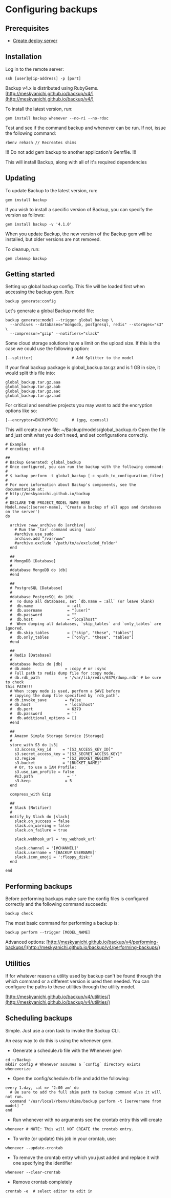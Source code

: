 # Configuring backups

## Prerequisites

* [Create deploy server](./application_ready_setup.md)

## Installation

Log in to the remote server:

```
ssh [user]@[ip-address] -p [port]
```

Backup v4.x is distributed using RubyGems.
[http://meskyanichi.github.io/backup/v4/](http://meskyanichi.github.io/backup/v4/)

To install the latest version, run:

```
gem install backup whenever --no-ri --no-rdoc
```

Test and see if the command backup and whenever can be run.
If not, issue the following command:

```
rbenv rehash // Recreates shims
```

!!! Do not add gem backup to another application's Gemfile. !!!

This will install Backup, along with all of it's required dependencies

## Updating

To update Backup to the latest version, run:

```
gem install backup
```

If you wish to install a specific version of Backup, you can specify the version
as follows:

```
gem install backup -v '4.1.0'
```

When you update Backup, the new version of the Backup gem will be installed, but
older versions are not removed.

To cleanup, run:

```
gem cleanup backup
```

## Getting started

Setting up global backup config. This file will be loaded first when accessing
the backup gem. Run:

```
backup generate:config
```

Let's generate a global Backup model file:

```
backup generate:model --trigger global_backup \
  --archives --databases="mongodb, postgresql, redis" --storages="s3" \
  --compressor="gzip" --notifiers="slack"
```

Some cloud storage solutions have a limit on the upload size. If this is the
case we could use the following option: 

```
[--splitter]                 # Add Splitter to the model
```

If your final backup package is global_backup.tar.gz and is 1 GB in size, it
would split this file into:

```
global_backup.tar.gz.aaa
global_backup.tar.gz.aab
global_backup.tar.gz.aac
global_backup.tar.gz.aad
```


For critical and sensitive projects you may want to add the encryption options like so:

```
[--encryptor=ENCRYPTOR]      # (gpg, openssl)
```

This will create a new file: ~/Backup/models/global_backup.rb
Open the file and just omit what you don't need, and set configurations
correctly.

```
# Example
# encoding: utf-8

##
# Backup Generated: global_backup
# Once configured, you can run the backup with the following command:
#
# $ backup perform -t global_backup [-c <path_to_configuration_file>]
#
# For more information about Backup's components, see the documentation at:
# http://meskyanichi.github.io/backup
#
# DECLARE THE PROJECT_MODEL NAME HERE
Model.new(:[server-name], 'Create a backup of all apps and databases on the server')
do

  archive :www_archive do |archive|
    # Run the `tar` command using `sudo`
    #archive.use_sudo
    archive.add "/var/www"
    #archive.exclude "/path/to/a/excluded_folder"
  end

  ##
  # MongoDB [Database]
  #
  #database MongoDB do |db|
  #end

  ##
  # PostgreSQL [Database]
  #
  #database PostgreSQL do |db|
  #  To dump all databases, set `db.name = :all` (or leave blank)
  #  db.name               = :all
  #  db.username           = "[user]"
  #  db.password           = ""
  #  db.host               = "localhost"
  #  When dumping all databases, `skip_tables` and `only_tables` are ignored.
  #  db.skip_tables        = ["skip", "these", "tables"]
  #  db.only_tables        = ["only", "these", "tables"]
  #end

  ##
  # Redis [Database]
  #
  #database Redis do |db|
  # db.mode               = :copy # or :sync
  # Full path to redis dump file for :copy mode.
  # db.rdb_path           = '/var/lib/redis/6379/dump.rdb' # be sure to check
this PATH!!!
  # When :copy mode is used, perform a SAVE before
  # copying the dump file specified by `rdb_path`.
  # db.invoke_save        = false
  # db.host               = 'localhost'
  #  db.port               = 6379
  #  db.password           = ''
  #  db.additional_options = []
  #end

  ##
  # Amazon Simple Storage Service [Storage]
  #
  store_with S3 do |s3|
    s3.access_key_id     = "[S3_ACCESS_KEY_ID]"
    s3.secret_access_key = "[S3_SECRET_ACCESS_KEY]"
    s3.region            = "[S3_BUCKET_REGION]"
    s3.bucket            = "[BUCKET_NAME]"
    # Or, to use a IAM Profile:
    s3.use_iam_profile = false
    #s3.path               = ''
    s3.keep               = 5
  end

  compress_with Gzip

  ##
  # Slack [Notifier]
  #
  notify_by Slack do |slack|
    slack.on_success = false
    slack.on_warning = false
    slack.on_failure = true

    slack.webhook_url = 'my_webhook_url'

    slack.channel = '[#CHANNEL]'
    slack.username = '[BACKUP USERNAME]'
    slack.icon_emoji = ':floppy_disk:'
  end

end
```

## Performing backups

Before performing backups make sure the config files is configured correctly and the following command succeeds:

```
backup check
```

The most basic command for performing a backup is:

```
backup perform --trigger [MODEL_NAME]
```

Advanced options:
[http://meskyanichi.github.io/backup/v4/performing-backups/](http://meskyanichi.github.io/backup/v4/performing-backups/)

## Utilities

If for whatever reason a utility used by backup can't be found through the which
command or a different version is used then needed. You can configure the paths
to these utilities through the utility model.

[http://meskyanichi.github.io/backup/v4/utilities/](http://meskyanichi.github.io/backup/v4/utilities/)

## Scheduling backups

Simple. Just use a cron task to invoke the Backup CLI.

An easy way to do this is using the whenever gem.

* Generate a schedule.rb file with the Whenever gem

```
cd ~/Backup
mkdir config # Whenever assumes a `config` directory exists
wheneverize
```

* Open the config/schedule.rb file and add the following:

```
every 1.day, :at => '2:00 am' do
  # Be sure to add the full shim path to backup command else it will not run.
  command "/usr/local/rbenv/shims/backup perform -t [servername from model] " 
end
```

* Run whenever with no arguments see the crontab entry this will create

```
whenever # NOTE: This will NOT CREATE the crontab entry.
```

* To write (or update) this job in your crontab, use:

```
whenever --update-crontab
```

* To remove the crontab entry which you just added and replace it with one
  specifying the identifier

```
whenever --clear-crontab
```

* Remove crontab completely

```
crontab -e  # select editor to edit in
```
